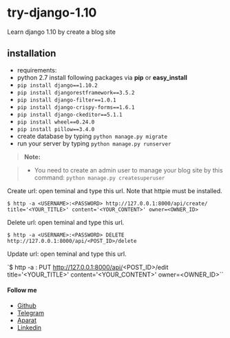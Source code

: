 # try-django-1.10
Learn django 1.10 by create a blog site

installation
--------------------
- requirements:
 - python 2.7
  install following packages via **pip** or **easy_install**
 - `pip install django==1.10.2`
 - `pip install djangorestframework==3.5.2`
 - `pip install django-filter==1.0.1`
 - `pip install django-crispy-forms==1.6.1`
 - `pip install django-ckeditor==5.1.1`
 - `pip install wheel==0.24.0`
 - `pip install pillow==3.4.0`
- create database by typing `python manage.py migrate`
- run your server by typing `python manage.py runserver`

> **Note:**

> - You need to create an admin user to manage your blog site by this command: `python manage.py createsuperuser`

Create url: open teminal and type this url. Note that httpie must be installed.

`$ http -a <USERNAME>:<PASSWORD> http://127.0.0.1:8000/api/create/ title='<YOUR_TITLE>' content='<YOUR_CONTENT>' owner=<OWNER_ID>`

Delete url: open teminal and type this url.

`$ http -a <USERNAME>:<PASSWORD> DELETE http://127.0.0.1:8000/api/<POST_ID>/delete`

Update url: open teminal and type this url.

`$ http -a <USERNAME>:<PASSWORD> PUT http://127.0.0.1:8000/api/<POST_ID>/edit title='<YOUR_TITLE>' content='<YOUR_CONTENT>' owner=<OWNER_ID>``




#### Follow me
- [Github](https://github.com/kasaiee)
- [Telegram](https://telegram.me/pydeveloper2)
- [Aparat](http://www.aparat.com/kasaie)
- [Linkedin](https://www.linkedin.com/in/kasaiee)
